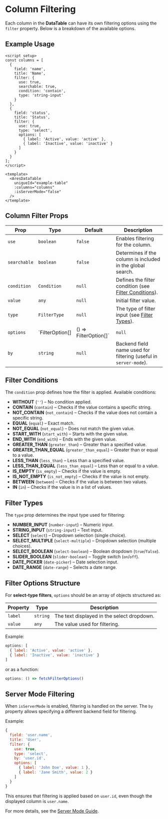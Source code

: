 # Column Filtering

Each column in the **DataTable** can have its own filtering options using the `filter` property. Below is a breakdown of the available options.

## Example Usage
```vue
<script setup>
const columns = [
  {
    field: 'name',
    title: 'Name',
    filter: {
      use: true,
      searchable: true,
      condition: 'contain',
      type: 'string-input'
    }
  },
  {
    field: 'status',
    title: 'Status',
    filter: {
      use: true,
      type: 'select',
      options: [
        { label: 'Active', value: 'active' },
        { label: 'Inactive', value: 'inactive' }
      ]
    }
  }
];
</script>

<template>
  <AresDataTable
    uniqueId="example-table"
    :columns="columns"
    :isServerMode="false"
  />
</template>
```

## Column Filter Props

| Prop | Type | Default | Description |
|------|------|---------|-------------|
| `use` | `boolean` | `false` | Enables filtering for the column. |
| `searchable` | `boolean` | `false` | Determines if the column is included in the global search. |
| `condition` | `Condition` | `null` | Defines the filter condition (see [Filter Conditions](#filter-conditions)). |
| `value` | `any` | `null` | Initial filter value. |
| `type` | `FilterType` | `null` | The type of filter input (see [Filter Types](#filter-types)). |
| `options` | `FilterOption[] | () => FilterOption[]` | `null` | List of options for select-type filters. |
| `by` | `string` | `null` | Backend field name used for filtering (useful in `server-mode`). |

## Filter Conditions
The `condition` prop defines how the filter is applied. Available conditions:

- **WITHOUT** (`''`) – No condition applied.
- **CONTAIN** (`contain`) – Checks if the value contains a specific string.
- **NOT_CONTAIN** (`not_contain`) – Checks if the value does not contain a specific string.
- **EQUAL** (`equal`) – Exact match.
- **NOT_EQUAL** (`not_equal`) – Does not match the given value.
- **START_WITH** (`start_with`) – Starts with the given value.
- **END_WITH** (`end_with`) – Ends with the given value.
- **GREATER_THAN** (`greater_than`) – Greater than a specified value.
- **GREATER_THAN_EQUAL** (`greater_than_equal`) – Greater than or equal to a value.
- **LESS_THAN** (`less_than`) – Less than a specified value.
- **LESS_THAN_EQUAL** (`less_than_equal`) – Less than or equal to a value.
- **IS_EMPTY** (`is_empty`) – Checks if the value is empty.
- **IS_NOT_EMPTY** (`is_not_empty`) – Checks if the value is not empty.
- **BETWEEN** (`between`) – Checks if the value is between two values.
- **IN** (`in`) – Checks if the value is in a list of values.

## Filter Types
The `type` prop determines the input type used for filtering:

- **NUMBER_INPUT** (`number-input`) – Numeric input.
- **STRING_INPUT** (`string-input`) – Text input.
- **SELECT** (`select`) – Dropdown selection (single choice).
- **SELECT_MULTIPLE** (`select-multiple`) – Dropdown selection (multiple choices).
- **SELECT_BOOLEAN** (`select-boolean`) – Boolean dropdown (`true`/`false`).
- **SLIDER_BOOLEAN** (`slider-boolean`) – Toggle switch (`on`/`off`).
- **DATE_PICKER** (`date-picker`) – Date selection input.
- **DATE_RANGE** (`date-range`) – Selects a date range.

## Filter Options Structure
For **select-type filters**, `options` should be an array of objects structured as:

| Property | Type | Description |
|----------|------|-------------|
| `label` | `string` | The text displayed in the select dropdown. |
| `value` | `any` | The value used for filtering. |

Example:
```js
options: [
  { label: 'Active', value: 'active' },
  { label: 'Inactive', value: 'inactive' }
]
```

or as a function:
```js
options: () => fetchFilterOptions()
```

## Server Mode Filtering
When `isServerMode` is enabled, filtering is handled on the server. The `by` property allows specifying a different backend field for filtering.

Example:
```js
{
  field: 'user.name',
  title: 'User',
  filter: {
    use: true,
    type: 'select',
    by: 'user.id',
    options: [
      { label: 'John Doe', value: 1 },
      { label: 'Jane Smith', value: 2 }
    ]
  }
}
```
This ensures that filtering is applied based on `user.id`, even though the displayed column is `user.name`.

For more details, see the [Server Mode Guide](/server-mode/index).
